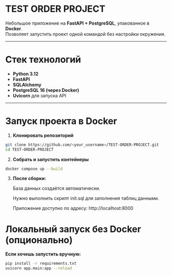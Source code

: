 # TEST ORDER PROJECT

Небольшое приложение на **FastAPI + PostgreSQL**, упакованное в **Docker**.  
Позволяет запустить проект одной командой без настройки окружения.

---

# Стек технологий

- **Python 3.12**
- **FastAPI**
- **SQLAlchemy**
- **PostgreSQL 16 (через Docker)**
- **Uvicorn** для запуска API

---

# Запуск проекта в Docker

1. **Клонировать репозиторий**

  ```bash
  git clone https://github.com/<your_username>/TEST-ORDER-PROJECT.git
  cd TEST-ORDER-PROJECT
  ```

2. **Собрать и запустить контейнеры**

  ```bash
  docker compose up --build
  ```

3. **После сборки:**

    База данных создаётся автоматически.

    Нужно выполнить скрипт init.sql для заполнения таблиц данными.

    Приложение доступно по адресу:
    http://localhost:8000

# Локальный запуск без Docker (опционально)

  **Если хочешь запустить вручную:**

  ```bash
  pip install -r requirements.txt
  uvicorn app.main:app --reload
  ```
